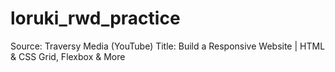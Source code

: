 # loruki_rwd_practice
Source: Traversy Media (YouTube)
Title: Build a Responsive Website | HTML & CSS Grid, Flexbox & More
